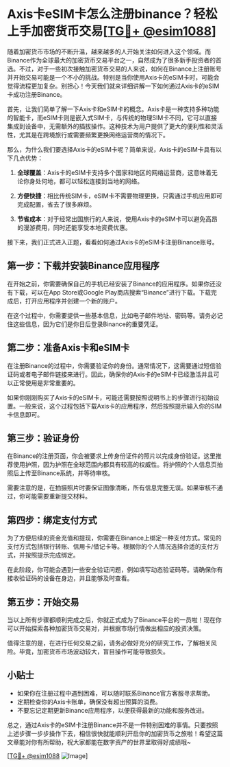 # Axis卡eSIM卡怎么注册binance？轻松上手加密货币交易[[TG💪+ @esim1088](https://t.me/s/esim1088)]

随着加密货币市场的不断升温，越来越多的人开始关注如何进入这个领域。而Binance作为全球最大的加密货币交易平台之一，自然成为了很多新手投资者的首选。不过，对于一些初次接触加密货币交易的人来说，如何在Binance上注册账号并开始交易可能是一个不小的挑战。特别是当你使用Axis卡的eSIM卡时，可能会觉得流程更加复杂。别担心！今天我们就来详细讲解一下如何通过Axis卡的eSIM卡成功注册Binance。

首先，让我们简单了解一下Axis卡和eSIM卡的概念。Axis卡是一种支持多种功能的智能卡，而eSIM卡则是嵌入式SIM卡，与传统的物理SIM卡不同，它可以直接集成到设备中，无需额外的插拔操作。这种技术为用户提供了更大的便利性和灵活性，尤其是在跨境旅行或需要频繁更换网络运营商的情况下。

那么，为什么我们要选择Axis卡的eSIM卡呢？简单来说，Axis卡的eSIM卡具有以下几点优势：

1. **全球覆盖**：Axis卡的eSIM卡支持多个国家和地区的网络运营商，这意味着无论你身处何地，都可以轻松连接到当地的网络。
   
2. **方便快捷**：相比传统SIM卡，eSIM卡不需要物理更换，只需通过手机应用即可完成配置，省去了很多麻烦。

3. **节省成本**：对于经常出国旅行的人来说，使用Axis卡的eSIM卡可以避免高昂的漫游费用，同时还能享受本地资费优惠。

接下来，我们正式进入正题，看看如何通过Axis卡的eSIM卡注册Binance账号。

## 第一步：下载并安装Binance应用程序

在开始之前，你需要确保自己的手机已经安装了Binance的应用程序。如果你还没有下载，可以在App Store或Google Play商店搜索“Binance”进行下载。下载完成后，打开应用程序并创建一个新的账户。

在这个过程中，你需要提供一些基本信息，比如电子邮件地址、密码等。请务必记住这些信息，因为它们是你日后登录Binance的重要凭证。

## 第二步：准备Axis卡和eSIM卡

在注册Binance的过程中，你需要验证你的身份。通常情况下，这需要通过短信验证码或者电子邮件链接来进行。因此，确保你的Axis卡的eSIM卡已经激活并且可以正常使用是非常重要的。

如果你刚刚购买了Axis卡的eSIM卡，可能还需要按照说明书上的步骤进行初始设置。一般来说，这个过程包括下载Axis卡的应用程序，然后按照提示输入你的SIM卡信息即可。

## 第三步：验证身份

在Binance的注册页面，你会被要求上传身份证件的照片以完成身份验证。这里推荐使用护照，因为护照在全球范围内都具有较高的权威性。将护照的个人信息页拍照后上传至Binance系统，并等待审核。

需要注意的是，在拍摄照片时要保证图像清晰，所有信息完整无误。如果审核不通过，你可能需要重新提交材料。

## 第四步：绑定支付方式

为了方便后续的资金充值和提现，你需要在Binance上绑定一种支付方式。常见的支付方式包括银行转账、信用卡/借记卡等。根据你的个人情况选择合适的支付方式，并按照提示完成绑定。

在此阶段，你可能会遇到一些安全验证问题，例如填写动态验证码等。请确保你有接收验证码的设备在身边，并且能够及时查看。

## 第五步：开始交易

当以上所有步骤都顺利完成之后，你就正式成为了Binance平台的一员啦！现在你可以开始探索各种加密货币交易对，并根据市场行情做出相应的投资决策。

值得注意的是，在进行任何交易之前，请务必做好充分的研究工作，了解相关风险。毕竟，加密货币市场波动较大，盲目操作可能导致损失。

## 小贴士

- 如果你在注册过程中遇到困难，可以随时联系Binance官方客服寻求帮助。
- 定期检查你的Axis卡账单，确保没有超出预算的消费。
- 不要忘记定期更新Binance应用程序，以便获得最新的功能和服务改进。

总之，通过Axis卡的eSIM卡注册Binance并不是一件特别困难的事情。只要按照上述步骤一步步操作下去，相信很快就能顺利开启你的加密货币之旅啦！希望这篇文章能对你有所帮助，祝大家都能在数字资产的世界里取得好成绩哦~

[[TG💪+ @esim1088](https://t.me/s/esim1088) ![Image](https://i.postimg.cc/4NQfJmqS/Snipaste-2025-05-13-00-14-12.png)]